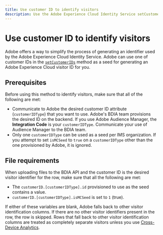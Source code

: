 ```yaml
---
title: Use customer ID to identify visitors
description: Use the Adobe Experience Cloud Identity Service setCustomerIDs to identify visitors.
---
```


# Use customer ID to identify visitors

Adobe offers a way to simplify the process of generating an identifier used by the Adobe Experience Cloud Identity Service. Adobe can use one of customer IDs in the [`setCustomerIDs`](https://experienceleague.adobe.com/docs/id-service/using/id-service-api/methods/setcustomerids.html) method as a seed for generating an Adobe Experience Cloud visitor ID for you.

## Prerequisites

Before using this method to identify visitors, make sure that all of the following are met:

* Communicate to Adobe the desired customer ID attribute (`customerIDType`) that you want to use. Adobe's BDIA team provisions the desired ID on the backend. If you use Adobe Audience Manager, the **Integration Code** is your `customerIDType`. Communicate your use of Audience Manager to the BDIA team.
* Only one `customerIDType` can be used as a seed per IMS organization. If you attempt to set `isMCSeed` to `true` on a `customerIDType` other than the one provisioned by Adobe, it is ignored.

## File requirements

When uploading files to the BDIA API and the customer ID is the desired visitor identifier for the row, make sure that all the following are met:

* The `customerID.[customerIDType].id` provisioned to use as the seed contains a value.
* `customerID.[customerIDType].isMCSeed` is set to `1` (true).

If either of these variables are blank, Adobe falls back to other visitor identification columns. If there are no other visitor identifiers present in the row, the row is skipped. Rows that fall back to other visitor identification columns are treated as completely separate visitors unless you use [Cross-Device Analytics](https://experienceleague.adobe.com/docs/analytics/components/cda/overview.html).
